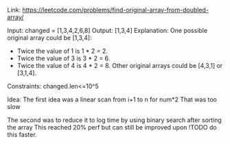 Link: https://leetcode.com/problems/find-original-array-from-doubled-array/

Input: changed = [1,3,4,2,6,8]
Output: [1,3,4]
Explanation: One possible original array could be [1,3,4]:
- Twice the value of 1 is 1 * 2 = 2.
- Twice the value of 3 is 3 * 2 = 6.
- Twice the value of 4 is 4 * 2 = 8.
Other original arrays could be [4,3,1] or [3,1,4].

Constraints:
changed.len<=10^5

Idea:
The first idea was a linear scan from i+1 to n for num*2
That was too slow

The second was to reduce it to log time by using binary search after sorting the array
This reached 20% perf but can still be improved upon
!TODO do this faster.